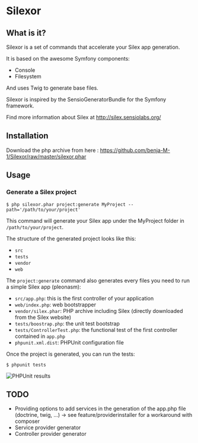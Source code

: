 # Silexor

## What is it?

Silexor is a set of commands that accelerate your Silex app generation.

It is based on the awesome Symfony components:

* Console
* Filesystem

And uses Twig to generate base files.

Silexor is inspired by the SensioGeneratorBundle for the Symfony framework.

Find more information about Silex at http://silex.sensiolabs.org/

## Installation

Download the php archive from here : https://github.com/benja-M-1/Silexor/raw/master/silexor.phar

## Usage

### Generate a Silex project

    $ php silexor.phar project:generate MyProject --path='/path/to/your/project'

This command will generate your Silex app under the MyProject folder in `/path/to/your/project`.

The structure of the generated project looks like this:

* `src`
* `tests`
* `vendor`
* `web`

The `project:generate` command also generates every files you need to run a simple Silex app (pleonasm):

* `src/app.php`: this is the first controller of your application
* `web/index.php`: web bootstrapper
* `vendor/silex.phar`: PHP archive including Silex  (directly downloaded from the Silex website)
* `tests/boostrap.php`: the unit test bootstrap
* `tests/ControllerTest.php`: the functional test of the first controller contained in `app.php`
* `phpunit.xml.dist`: PHPUnit configuration file

Once the project is generated, you can run the tests:

    $ phpunit tests

![PHPUnit results](https://github.com/benja-M-1/Silexor/blob/master/src/Silexor/Resources/doc/phpunit_result.png?raw=true)


## TODO

* Providing options to add services in the generation of the app.php file (doctrine, twig, ...) -> see feature/providerinstaller for a workaround with composer
* Service provider generator
* Controller provider generator
